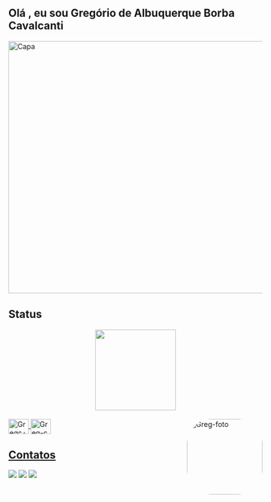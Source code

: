 ## Olá , eu sou Gregório de Albuquerque Borba Cavalcanti 
<div>
<img align="center" alt="Capa" height="500" width="1024" src=https://cdna.artstation.com/p/assets/images/images/025/789/352/original/pixel-jeff-galaxy-far-far-away.gif?1586928273>
     
     
## Status

<div align="center">
  <a href="https://github.com/GregorioABC">
  <img height="160em" src="https://github-readme-stats.vercel.app/api?username=GregorioABC&show_icons=true&theme=yeblu&include_all_commits=true&count_private=true"/>
</div>
<div style="display: inline_block"><br>
  <img align="center" alt="Gregc++" height="30" width="40" src=https://img.shields.io/badge/C-00599C?style=for-the-badge&logo=c&logoColor=white>
  <img align="center" alt="Greg-c" height="30" width="40" src=https://img.shields.io/badge/C%2B%2B-00599C?style=for-the-badge&logo=c%2B%2B&logoColor=white>
  <img align="right" alt="Greg-foto" height="150" style="border-radius:50px;" src=https://mir-s3-cdn-cf.behance.net/project_modules/disp/8cbad7101307167.5f1baa33d49e6.gif>
</div>

## Contatos
<div> 
  <a href="https://www.instagram.com/gregorioborba/" target="_blank"><img src=https://img.shields.io/badge/Instagram-E4405F?style=for-the-badge&logo=instagram&logoColor=white target="_blank"></a>
  <a href="https://www.linkedin.com/in/greg%C3%B3rio-de-albuquerque-borba-cavalcanti-b9228a53/" target="_blank"><img src="https://img.shields.io/badge/LinkedIn-0077B5?style=for-the-badge&logo=linkedin&logoColor=white" target="_blank"></a>
  <a href = "mailto:gregoriocavalcanti3@gmail.com"><img src="https://img.shields.io/badge/-Gmail-%23333?style=for-the-badge&logo=gmail&logoColor=white" target="_blank"></a> 
